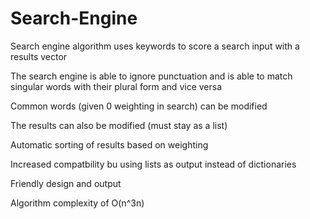 # Search-Engine
Search engine algorithm uses keywords to score a search input with a results vector

The search engine is able to ignore punctuation and is able to match singular words with their plural form and vice versa

Common words (given 0 weighting in search) can be modified

The results can also be modified (must stay as a list)

Automatic sorting of results based on weighting

Increased compatbility bu using lists as output instead of dictionaries

Friendly design and output

Algorithm complexity of O(n^3n)

